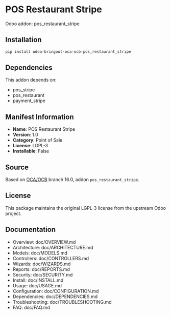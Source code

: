 # POS Restaurant Stripe

Odoo addon: pos_restaurant_stripe

## Installation

```bash
pip install odoo-bringout-oca-ocb-pos_restaurant_stripe
```

## Dependencies

This addon depends on:
- pos_stripe
- pos_restaurant
- payment_stripe

## Manifest Information

- **Name**: POS Restaurant Stripe
- **Version**: 1.0
- **Category**: Point of Sale
- **License**: LGPL-3
- **Installable**: False

## Source

Based on [OCA/OCB](https://github.com/OCA/OCB) branch 16.0, addon `pos_restaurant_stripe`.

## License

This package maintains the original LGPL-3 license from the upstream Odoo project.

## Documentation

- Overview: doc/OVERVIEW.md
- Architecture: doc/ARCHITECTURE.md
- Models: doc/MODELS.md
- Controllers: doc/CONTROLLERS.md
- Wizards: doc/WIZARDS.md
- Reports: doc/REPORTS.md
- Security: doc/SECURITY.md
- Install: doc/INSTALL.md
- Usage: doc/USAGE.md
- Configuration: doc/CONFIGURATION.md
- Dependencies: doc/DEPENDENCIES.md
- Troubleshooting: doc/TROUBLESHOOTING.md
- FAQ: doc/FAQ.md
